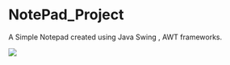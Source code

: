 # NotePad_Project
A Simple Notepad created using Java Swing , AWT frameworks.


<img src="https://user-images.githubusercontent.com/81765508/175789821-f31dabb9-3e95-4a9e-aecd-52bccb06261a.png">
